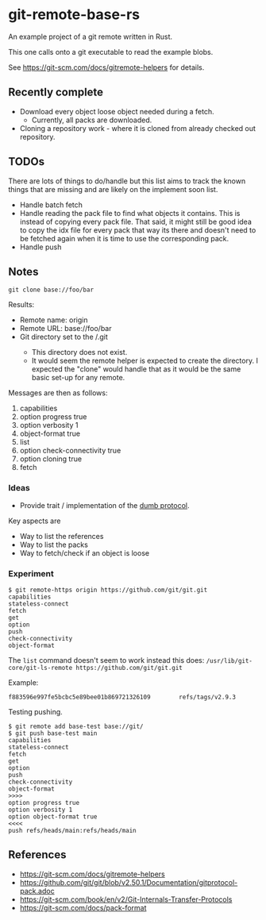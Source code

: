 git-remote-base-rs
==================

An example project of a git remote written in Rust.

This one calls onto a git executable to read the example blobs.

See https://git-scm.com/docs/gitremote-helpers for details.

Recently complete
-----------------

* Download every object loose object needed during a fetch.
  * Currently, all packs are downloaded.
* Cloning a repository work - where it is cloned from already checked out
  repository.

TODOs
-----
There are lots of things to do/handle but this list aims to track
the known things that are missing and are likely on the implement
soon list.

* Handle batch fetch
* Handle reading the pack file to find what objects it contains.
  This is instead of copying every pack file. That said, it might still be good
  idea to copy the idx file for every pack that way its there and doesn't need
  to be fetched again when it is time to use the corresponding pack.
* Handle push

Notes
-----
`git clone base://foo/bar`

Results:
- Remote name: origin
- Remote URL: base://foo/bar
- Git directory set to the <cwd>/.git
    * This directory does not exist.
    * It would seem the remote helper is expected to create the directory.
      I expected the "clone" would handle that as it would be the same
      basic set-up for any remote.

Messages are then as follows:
1. capabilities
2. option progress true
3. option verbosity 1
4. object-format true
5. list
6. option check-connectivity true
7. option cloning true
8. fetch <commit> <ref>

### Ideas

- Provide trait / implementation of the [dumb protocol][1]. 

Key aspects are
- Way to list the references
- Way to list the packs
- Way to fetch/check if an object is loose

### Experiment
```
$ git remote-https origin https://github.com/git/git.git
capabilities
stateless-connect
fetch
get
option
push
check-connectivity
object-format
```

The `list` command doesn't seem to work instead this does:
`/usr/lib/git-core/git-ls-remote https://github.com/git/git.git`

Example:
```
f883596e997fe5bcbc5e89bee01b869721326109        refs/tags/v2.9.3
```

Testing pushing.
```
$ git remote add base-test base://git/
$ git push base-test main
capabilities
stateless-connect
fetch
get
option
push
check-connectivity
object-format
>>>>
option progress true
option verbosity 1
option object-format true
<<<<
push refs/heads/main:refs/heads/main
```

## References

* https://git-scm.com/docs/gitremote-helpers
* https://github.com/git/git/blob/v2.50.1/Documentation/gitprotocol-pack.adoc
* https://git-scm.com/book/en/v2/Git-Internals-Transfer-Protocols
* https://git-scm.com/docs/pack-format

[1]: https://git-scm.com/book/en/v2/Git-Internals-Transfer-Protocols
